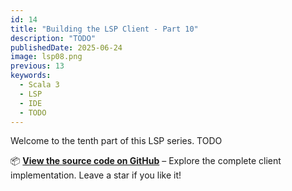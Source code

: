 ```yaml
---
id: 14
title: "Building the LSP Client - Part 10"
description: "TODO"
publishedDate: 2025-06-24
image: lsp08.png
previous: 13
keywords:
  - Scala 3
  - LSP
  - IDE
  - TODO
---
```


Welcome to the tenth part of this LSP series. TODO

📦 [**View the source code on GitHub**](https://github.com/smart-data-lake/sdl-vscode-extension) – Explore the complete client implementation. Leave a star if you like it!

